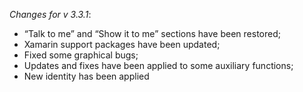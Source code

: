 _Changes for v 3.3.1_:
- “Talk to me” and “Show it to me” sections have been restored;
- Xamarin support packages have been updated;
- Fixed some graphical bugs;
- Updates and fixes have been applied to some auxiliary functions;
- New identity has been applied
